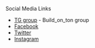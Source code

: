 Social Media Links
- [TG group](https://t.me/build_on_ton) - Build\_on\_ton group
- [Facebook](https://facebook.com/)
- [Twitter](https://twitter.com/)
- [Instagram](https://instagram.com/)
